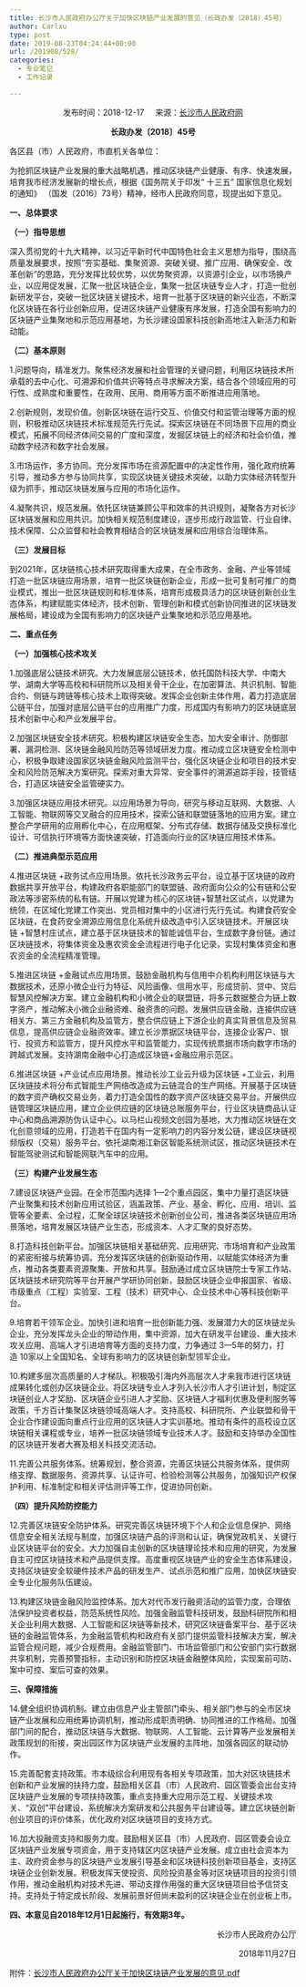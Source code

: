 ```yaml
---
title: 长沙市人民政府办公厅关于加快区块链产业发展的意见（长政办发〔2018〕45号）
author: Carlxu
type: post
date: 2019-08-23T04:24:44+00:00
url: /201908/528/
categories:
  - 专业笔记
  - 工作记录

---
```

<p style="text-align: center;">
  发布时间：2018-12-17     来源：<a href="http://www.changsha.gov.cn/xxgk/szfxxgkml/zfwj2016/bgtwj2016/201812/t20181224_3026723.html">长沙市人民政府网</a>
</p>

<p style="text-align: center;">
  <b>长政办发〔</b><b><span lang="EN-US">2018</span></b><b>〕</b><b><span lang="EN-US">45</span></b><b>号</b>
</p>

<span style="font-weight: 400;">各区县（市）人民政府，市直机关各单位：</span>

<p style="font-weight: 400;">
  为抢抓区块链产业发展的重大战略机遇，推动区块链产业健康、有序、快速发展，培育我市经济发展新的增长点，根据《国务院关于印发“ 十三五” 国家信息化规划的通知》 （国发〔2016〕73号）精神，经市人民政府同意，现提出如下意见。
</p>

<!--more-->

<p style="font-weight: 400;">
  <strong>一、总体要求</strong>
</p>

<p style="font-weight: 400;">
  <strong>（一）指导思想</strong>
</p>

<p style="font-weight: 400;">
  深入贯彻党的十九大精神，以习近平新时代中国特色社会主义思想为指导，围绕高质量发展要求，按照“夯实基础、集聚资源、突破关键、推广应用、确保安全、改革创新”的思路，充分发挥比较优势，以优势聚资源，以资源引企业，以市场换产业，以应用促发展，汇聚一批区块链企业，集聚一批区块链专业人才，打造一批创新研发平台，突破一批区块链关键技术，培育一批基于区块链的新兴业态，不断深化区块链在各行业创新应用，促进区块链产业健康有序发展，打造全国有影响力的区块链产业集聚地和示范应用基地，为长沙建设国家科技创新高地注入新活力和新动能。
</p>

<p style="font-weight: 400;">
  <strong>（二）基本原则</strong>
</p>

<p style="font-weight: 400;">
  1.问题导向，精准发力。聚焦经济发展和社会管理的关键问题，利用区块链技术所承载的去中心化、可溯源和价值共识等特点寻求解决方案，结合各个领域应用的可行性、成熟度和重要性，在政用、民用、商用等方面不断推进应用落地。
</p>

<p style="font-weight: 400;">
  2.创新规则，发现价值。创新区块链在运行交互、价值交付和监管治理等方面的规则，积极推动区块链技术标准规范先行先试。探索区块链在不同场景下应用的商业模式，拓展不同经济体间交易的广度和深度，发掘区块链上的经济和社会价值，推动数字经济和数字社会发展。
</p>

<p style="font-weight: 400;">
  3.市场运作，多方协同。充分发挥市场在资源配置中的决定性作用，强化政府统筹引导，推动多方参与协同共享，实现区块链关键技术突破，以助力实体经济转型升级为抓手，推动区块链发展与应用的市场化运作。
</p>

<p style="font-weight: 400;">
  4.凝聚共识，规范发展。依托区块链兼顾公平和效率的共识规则，凝聚各方对长沙区块链发展和应用共识。加快相关规范制度建设，逐步形成行政监管、行业自律、技术保障、公众监督和社会教育相结合的区块链发展和应用综合治理体系。
</p>

<p style="font-weight: 400;">
  <strong>（三）发展目标</strong>
</p>

<p style="font-weight: 400;">
  到2021年，区块链核心技术研究取得重大成果，在全市政务、金融、产业等领域打造一批区块链应用场景，培育一批区块链创新企业，形成一批可复制可推广的商业模式，推出一批区块链规则和标准体系，培育形成极具活力的区块链创新创业生态体系，构建赋能实体经济，技术创新、管理创新和模式创新协同推进的区块链发展格局，建设成为全国有影响力的区块链产业集聚地和示范应用基地。
</p>

<p style="font-weight: 400;">
  <strong>二、重点任务</strong>
</p>

<p style="font-weight: 400;">
  <strong>（一）加强核心技术攻关</strong>
</p>

<p style="font-weight: 400;">
  1.加强底层公链技术研究。大力发展底层公链技术，依托国防科技大学、中南大学、湖南大学等高校和科研院所以及相关骨干企业，在加密算法、共识机制、智能合约、侧链与跨链等核心技术上取得突破。发挥企业创新主体作用，着力打造底层公链平台，加强对底层公链平台的应用推广力度，形成国内有影响力的区块链底层技术创新中心和产业发展平台。
</p>

<p style="font-weight: 400;">
  2.加强区块链安全技术研究。积极构建区块链安全生态，加大安全审计、防御部署、漏洞检测、区块链金融风险防范等领域研发力度。推动成立区块链安全检测中心，积极争取建设国家区块链金融风险监测平台，强化区块链企业和项目的技术安全和风险防范解决方案研究。探索对重大异常、安全事件的溯源追踪手段，技管结合，打造区块链安全监管硬实力。
</p>

<p style="font-weight: 400;">
  3.加强区块链应用技术研究。以应用场景为导向，研究与移动互联网、大数据、人工智能、物联网等交叉融合的应用技术，探索公链和联盟链落地的应用方案。建立整合产学研用的应用孵化中心，在应用框架、分布式存储、数据存储及交换标准化设计、可信执行环境等方面快速突破，打造面向行业的区块链应用技术体系。
</p>

<p style="font-weight: 400;">
  <strong>（二）推进典型示范应用</strong>
</p>

<p style="font-weight: 400;">
  4.推进区块链 +政务试点应用场景。依托长沙政务云平台，设立基于区块链的政府数据共享开放平台，构建政府各职能部门的联盟链、政府面向公众的公有链和公安政法等涉密系统的私有链。开展以党建为核心的区块链+智慧社区试点，以党建为统领，在区域化党建工作突出、党员相对集中的小区进行先行先试。构建食药安全区块链，在食药安全溯源应用信息化系统升级改造中引入区块链技术。开展区块链 +智慧村庄试点，建立基于区块链技术的智能诚信平台，生成数字身份链。通过区块链技术，将集体资金及惠农资金全流程进行电子化记录，实现村集体资金和惠农资金的全流程精准管理。
</p>

<p style="font-weight: 400;">
  5.推进区块链 +金融试点应用场景。鼓励金融机构与信用中介机构利用区块链与大数据技术，还原小微企业行为特征、风险画像、信用水平，形成贷前、贷中、贷后智慧风控解决方案。建立金融机构和小微企业的联盟链，将多元数据整合为链上数字资产，推动解决小微企业融资难、融资贵的问题。发展供应链金融，连接供应链相关方、第三方金融机构及监管方，整合供应链上下游企业的真实背景信息及贸易信息，提高供应链企业融资效率。建立长沙票据区块链平台，连接企业客户、银行、投资方和监管方，提升风控水平和监管能力，实现传统票据市场向数字市场的跨越式发展。支持湖南金融中心打造成区块链+金融应用示范区。
</p>

<p style="font-weight: 400;">
  6.推进区块链 +产业试点应用场景。推动长沙工业云升级为区块链 +工业云，利用区块链技术将分布式智能生产网络改造成为云链混合的生产网络。开展基于区块链的数字资产确权交易业务，着力打造全国性的数字资产区块链交易平台。开展供应链管理区块链应用，建立企业供应链的区块链总账服务平台，行业区块链商品认证中心和商品溯源防伪认证中心。以马栏山视频文创园为基地，大力推动区块链在文化创意领域的应用，打造若干在国内有一定影响力的内容分发公链，建设区块链视频版权（交易）服务平台。依托湖南湘江新区智能系统测试区，推动区块链技术在智能驾驶测试和智能网联汽车中的应用。
</p>

<p style="font-weight: 400;">
  <strong>（三）构建产业发展生态</strong>
</p>

<p style="font-weight: 400;">
  7.建设区块链产业园。在全市范围内选择 1—2个重点园区，集中力量打造区块链产业聚集和技术创新应用试验区，涵盖政策、产业、基金、孵化、应用、培训、监管等全要素、全过程，汇聚全球区块链技术创新创业公司，推进各类区块链应用场景落地，培育发展区块链产业生态，形成资本、人才汇聚的良好态势。
</p>

<p style="font-weight: 400;">
  8.打造科技创新平台。加强区块链相关基础研究、应用研究、市场培育和产业政策的紧密衔接与统筹协调。充分发挥区块链的创新驱动作用，以赋能实体经济为重点，推动各类要素资源聚集、开放和共享。鼓励通过成立区块链院士专家工作站、区块链技术研究院等平台开展产学研协同创新，鼓励区块链企业申报国家、省级、市级重点（工程）实验室、工程（技术）研究中心、企业技术中心等科技创新平台。
</p>

<p style="font-weight: 400;">
  9.培育若干领军企业。加快引进和培育一批创新能力强、发展潜力大的区块链龙头企业，充分发挥龙头企业的带动作用，集中资源，加大在研发平台建设、重大技术攻关应用、高端人才引进培育等方面的支持力度，力争通过 3—5年的努力，打造 10家以上全国知名、全球有影响力的区块链创新型领军企业。
</p>

<p style="font-weight: 400;">
  10.构建多层次高质量的人才梯队。积极吸引海内外高层次人才来我市进行区块链成果转化或创办区块链企业。将区块链专业人才列入长沙市人才引进计划，制定区块链创业人才奖励、区块链企业引进人才奖励、区块链人才福利优惠及便利服务等政策，千方百计集聚区块链领域高端人才。支持高校、科研院所、产业联盟和骨干企业合作建设面向重点行业应用的区块链人才实训基地。推动有条件的高校设立区块链相关课程或专业，培养一批区块链领域专业技术人才。鼓励和支持举办全国性的区块链开发者大赛及相关科技交流活动。
</p>

<p style="font-weight: 400;">
  11.完善公共服务体系。统筹规划，整合资源，完善区块链公共服务体系，提供网络支撑、数据服务、资源共享、认证许可、检验检测等公共服务，加强知识产权保护利用、标准制定和相关评估测评等工作，促进协同创新。
</p>

<p style="font-weight: 400;">
  <strong>（四）提升风险防控能力</strong>
</p>

<p style="font-weight: 400;">
  12.完善区块链安全防护体系。研究完善区块链环境下个人和企业信息保护、网络信息安全相关法规与制度，加强区块链产品的评测和认证，确保党政机关、关键行业区块链平台的安全。大力加强自主创新的区块链理论技术和应用的研究，为发展自主可控区块链技术和产品提供支撑。高度重视区块链产业的安全生态体系建设，支持区块链安全软硬件技术产品的研发生产、试点示范和推广应用，加快区块链安全专业化服务队伍建设。
</p>

<p style="font-weight: 400;">
  13.构建区块链金融风险监控体系。加大对代币发行融资活动的监管力度，合理依法保护投资者权益，防范系统性风险。加强金融监管科技研发，鼓励科研院所和相关企业利用大数据、人工智能和区块链等新技术，研究区块链备案平台、基于区块链的金融监管体系，为金融监管机构和政府有关部门提供监管科技解决方案，解决监管合规问题，减少合规费用。金融监管部门、市场监管部门和公安部门实行数据共享机制，完善预警指标，主动识别和防控区块链金融整体风险，实现案前可防、案中可控、案后可查的效果。
</p>

<p style="font-weight: 400;">
  <strong>三、保障措施</strong>
</p>

<p style="font-weight: 400;">
  14.健全组织协调机制。建立由信息产业主管部门牵头、相关部门参与的全市区块链产业发展和应用统筹协调机制，推动形成职责明确、协同推进的工作格局。加强部门间的配合，推动区块链与大数据、物联网、人工智能、云计算等产业发展相关政策规划的衔接，突出园区作为区块链产业发展的主阵地，加强各园区的联动协作。
</p>

<p style="font-weight: 400;">
  15.完善配套支持政策。市本级综合利用现有各相关专项政策，加大对区块链技术创新和产业发展的扶持力度，鼓励相关区县（市）人民政府、园区管委会出台支持区块链产业发展的专项扶持政策，重点支持重大应用示范工程、关键技术攻关、“双创”平台建设、系统解决方案研发和公共服务平台建设等。建立区块链创新创业项目的评价体系，优化政府对区块链项目的支持方式。
</p>

<p style="font-weight: 400;">
  16.加大投融资支持和服务力度。鼓励相关区县（市）人民政府、园区管委会设立区块链产业发展专项资金，用于支持辖区内区块链产业发展。成立由社会资本为主、政府资金参与的区块链产业发展引导基金和区块链科技创新项目基金，支持区块链企业创新发展。积极发挥天使投资、风险投资基金等对区块链项目的投资引领作用，推动金融机构对技术先进、带动支撑作用强的重大区块链项目给予信贷支持。支持处于特定成长阶段、发展前景好但尚未盈利的区块链企业在创业板上市。
</p>

<p style="font-weight: 400;">
  <strong>四、本意见自2018年12月1日起施行，有效期3年。</strong>
</p>

<p style="font-weight: 400; text-align: right;">
  长沙市人民政府办公厅
</p>

<p style="font-weight: 400; text-align: right;">
  2018年11月27日
</p>

附件：<a title="[此链接已破解] " href="http://www.changsha.gov.cn/xxgk/szfxxgkml/zfwj2016/bgtwj2016/201812/P020181224341960849113.pdf" target="_blank" rel="noopener">长沙市人民政府办公厅关于加快区块链产业发展的意见.pdf</a>